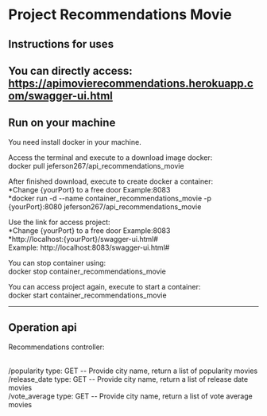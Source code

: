 # Project Recommendations Movie
<h2>Instructions for uses</h2>

You can directly access:
https://apimovierecommendations.herokuapp.com/swagger-ui.html
----------------------------------------------------------------

<h2>Run on your machine</h2>

You need install docker in your machine.

Access the terminal and execute to a download image docker:
</br>docker pull jeferson267/api_recommendations_movie

After finished download, execute to create docker a container:
</br>*Change {yourPort} to a free door Example:8083
</br>*docker run -d --name container_recommendations_movie -p {yourPort}:8080 jeferson267/api_recommendations_movie

Use the link for access project:
</br>*Change {yourPort} to a free door Example:8083
</br>*http://localhost:{yourPort}/swagger-ui.html#
</br>Example: http://localhost:8083/swagger-ui.html#

You can stop container using:
</br>docker stop container_recommendations_movie

You can access project again, execute to start a container:
</br>docker start container_recommendations_movie

----------------------------------------------------------------

<h2>Operation api</h2>

Recommendations controller:

</br>/popularity           type: GET -- Provide city name, return a list of popularity movies
</br>/release_date         type: GET -- Provide city name, return a list of release date movies
</br>/vote_average         type: GET -- Provide city name, return a list of vote average movies
